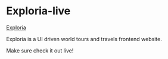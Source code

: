 # Exploria-live

[Exploria](https://hady-exploria.netlify.app)

Exploria is a UI driven world tours and travels frontend website.

Make sure check it out live!
